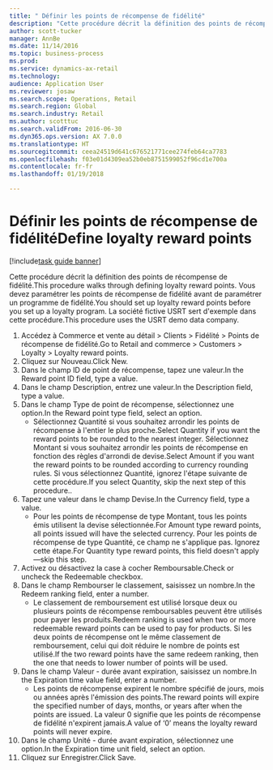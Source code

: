 ```yaml
--- 
title: " Définir les points de récompense de fidélité"
description: "Cette procédure décrit la définition des points de récompense de fidélité."
author: scott-tucker
manager: AnnBe
ms.date: 11/14/2016
ms.topic: business-process
ms.prod: 
ms.service: dynamics-ax-retail
ms.technology: 
audience: Application User
ms.reviewer: josaw
ms.search.scope: Operations, Retail
ms.search.region: Global
ms.search.industry: Retail
ms.author: scotttuc
ms.search.validFrom: 2016-06-30
ms.dyn365.ops.version: AX 7.0.0
ms.translationtype: HT
ms.sourcegitcommit: ceea24519d641c676521771cee274feb64ca7783
ms.openlocfilehash: f03e01d4309ea52b0eb8751599052f96cd1e700a
ms.contentlocale: fr-fr
ms.lasthandoff: 01/19/2018

---
```

# <a name="define-loyalty-reward-points"></a><span data-ttu-id="5755e-103"> Définir les points de récompense de fidélité</span><span class="sxs-lookup"><span data-stu-id="5755e-103">Define loyalty reward points</span></span>

[!include[task guide banner](../includes/task-guide-banner.md)]

<span data-ttu-id="5755e-104">Cette procédure décrit la définition des points de récompense de fidélité.</span><span class="sxs-lookup"><span data-stu-id="5755e-104">This procedure walks through defining loyalty reward points.</span></span> <span data-ttu-id="5755e-105">Vous devez paramétrer les points de récompense de fidélité avant de paramétrer un programme de fidélité.</span><span class="sxs-lookup"><span data-stu-id="5755e-105">You should set up loyalty reward points before you set up a loyalty program.</span></span> <span data-ttu-id="5755e-106">La société fictive USRT sert d'exemple dans cette procédure.</span><span class="sxs-lookup"><span data-stu-id="5755e-106">This procedure uses the USRT demo data company.</span></span>

1. <span data-ttu-id="5755e-107">Accédez à Commerce et vente au détail > Clients > Fidélité > Points de récompense de fidélité.</span><span class="sxs-lookup"><span data-stu-id="5755e-107">Go to Retail and commerce > Customers > Loyalty > Loyalty reward points.</span></span>
2. <span data-ttu-id="5755e-108">Cliquez sur Nouveau.</span><span class="sxs-lookup"><span data-stu-id="5755e-108">Click New.</span></span>
3. <span data-ttu-id="5755e-109">Dans le champ ID de point de récompense, tapez une valeur.</span><span class="sxs-lookup"><span data-stu-id="5755e-109">In the Reward point ID field, type a value.</span></span>
4. <span data-ttu-id="5755e-110">Dans le champ Description, entrez une valeur.</span><span class="sxs-lookup"><span data-stu-id="5755e-110">In the Description field, type a value.</span></span>
5. <span data-ttu-id="5755e-111">Dans le champ Type de point de récompense, sélectionnez une option.</span><span class="sxs-lookup"><span data-stu-id="5755e-111">In the Reward point type field, select an option.</span></span>
    * <span data-ttu-id="5755e-112">Sélectionnez Quantité si vous souhaitez arrondir les points de récompense à l'entier le plus proche.</span><span class="sxs-lookup"><span data-stu-id="5755e-112">Select Quantity if you want the reward points to be rounded to the nearest integer.</span></span> <span data-ttu-id="5755e-113">Sélectionnez Montant si vous souhaitez arrondir les points de récompense en fonction des règles d'arrondi de devise.</span><span class="sxs-lookup"><span data-stu-id="5755e-113">Select Amount if you want the reward points to be rounded according to currency rounding rules.</span></span> <span data-ttu-id="5755e-114">Si vous sélectionnez Quantité, ignorez l'étape suivante de cette procédure.</span><span class="sxs-lookup"><span data-stu-id="5755e-114">If you select Quantity, skip the next step of this procedure..</span></span>  
6. <span data-ttu-id="5755e-115">Tapez une valeur dans le champ Devise.</span><span class="sxs-lookup"><span data-stu-id="5755e-115">In the Currency field, type a value.</span></span>
    * <span data-ttu-id="5755e-116">Pour les points de récompense de type Montant, tous les points émis utilisent la devise sélectionnée.</span><span class="sxs-lookup"><span data-stu-id="5755e-116">For Amount type reward points, all points issued will have the selected currency.</span></span> <span data-ttu-id="5755e-117">Pour les points de récompense de type Quantité, ce champ ne s'applique pas. Ignorez cette étape.</span><span class="sxs-lookup"><span data-stu-id="5755e-117">For Quantity type reward points, this field doesn't apply—skip this step.</span></span>  
7. <span data-ttu-id="5755e-118">Activez ou désactivez la case à cocher Remboursable.</span><span class="sxs-lookup"><span data-stu-id="5755e-118">Check or uncheck the Redeemable checkbox.</span></span>
8. <span data-ttu-id="5755e-119">Dans le champ Rembourser le classement, saisissez un nombre.</span><span class="sxs-lookup"><span data-stu-id="5755e-119">In the Redeem ranking field, enter a number.</span></span>
    * <span data-ttu-id="5755e-120">Le classement de remboursement est utilisé lorsque deux ou plusieurs points de récompense remboursables peuvent être utilisés pour payer les produits.</span><span class="sxs-lookup"><span data-stu-id="5755e-120">Redeem ranking is used when two or more redeemable reward points can be used to pay for products.</span></span> <span data-ttu-id="5755e-121">Si les deux points de récompense ont le même classement de remboursement, celui qui doit réduire le nombre de points est utilisé.</span><span class="sxs-lookup"><span data-stu-id="5755e-121">If the two reward points have the same redeem ranking, then the one that needs to lower number of points will be used.</span></span>  
9. <span data-ttu-id="5755e-122">Dans le champ Valeur - durée avant expiration, saisissez un nombre.</span><span class="sxs-lookup"><span data-stu-id="5755e-122">In the Expiration time value field, enter a number.</span></span>
    * <span data-ttu-id="5755e-123">Les points de récompense expirent le nombre spécifié de jours, mois ou années après l'émission des points.</span><span class="sxs-lookup"><span data-stu-id="5755e-123">The reward points will expire the specified number of days, months, or years after when the points are issued.</span></span> <span data-ttu-id="5755e-124">La valeur 0 signifie que les points de récompense de fidélité n'expirent jamais.</span><span class="sxs-lookup"><span data-stu-id="5755e-124">A value of ‘0’ means the loyalty reward points will never expire.</span></span>  
10. <span data-ttu-id="5755e-125">Dans le champ Unité - durée avant expiration, sélectionnez une option.</span><span class="sxs-lookup"><span data-stu-id="5755e-125">In the Expiration time unit field, select an option.</span></span>
11. <span data-ttu-id="5755e-126">Cliquez sur Enregistrer.</span><span class="sxs-lookup"><span data-stu-id="5755e-126">Click Save.</span></span>


